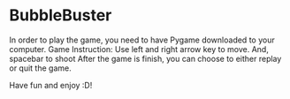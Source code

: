 # BubbleBuster
In order to play the game, you need to have Pygame downloaded to your computer. 
Game Instruction:
Use left and right arrow key to move. And, spacebar to shoot
After the game is finish, you can choose to either replay or quit the game.

Have fun and enjoy :D!

